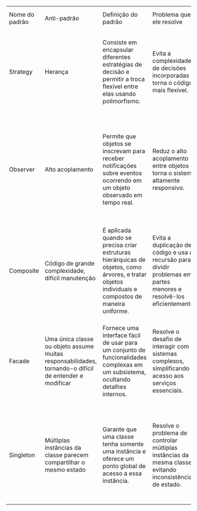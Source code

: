 <table>
    <tr>
        <td>Nome do padrão</td>
        <td>Anti-padrão</td>
        <td>Definição do padrão</td>
        <td>Problema que ele resolve</td>
        <td>Onde é utilizado na arquitetura Java</td>
    </tr>
    <tr>
        <td>Strategy</td>
        <td>Herança</td>
        <td>Consiste em encapsular diferentes estratégias de decisão e permitir a troca flexível entre elas usando polimorfismo.</td>
        <td>Evita a complexidade de decisões incorporadas e torna o código mais flexível.</td>
        <td>Usado em Java para gerenciar estratégias de roteamento de rede, escolha de algoritmos de criptografia, seleção de políticas de autenticação, etc.</td>
    </tr>
    </tr>
    <tr>
        <td>Observer</td>
        <td>Alto acoplamento</td>
        <td>Permite que objetos se inscrevam para receber notificações sobre eventos ocorrendo em um objeto observado em tempo real.</td>
        <td>Reduz o alto acoplamento entre objetos e torna o sistema altamente responsivo.</td>
        <td>Usado em Java para atualizar automaticamente interfaces de usuário em tempo real, notificar assinantes de eventos em sistemas de mensagens, manter consistência de dados distribuídos, etc.</td>
    </tr>
    <tr>
        <td>Composite</td>
        <td>Código de grande complexidade, difícil manutenção</td>
        <td>É aplicada quando se precisa criar estruturas hierárquicas de objetos, como árvores, e tratar objetos individuais e compostos de maneira uniforme.</td>
        <td>Evita a duplicação de código e usa a recursão para dividir problemas em partes menores e resolvê-los eficientemente.</td>
        <td>Usado em Java para representar estruturas de documentos, organizar componentes de interface de usuário, criar árvores de categorias, etc.</td>
    </tr>
    <tr>
        <td>Facade</td>
        <td>Uma única classe ou objeto assume muitas responsabilidades, tornando-o difícil de entender e modificar</td>
        <td>Fornece uma interface fácil de usar para um conjunto de funcionalidades complexas em um subsistema, ocultando detalhes internos.</td>
        <td>Resolve o desafio de interagir com sistemas complexos, simplificando o acesso aos serviços essenciais.</td>
        <td>Usado em Java em sistemas de gerenciamento de banco de dados, onde uma interface simples esconde a complexidade das consultas SQL, operações de banco de dados, etc.</td>
    </tr>
    <tr>
        <td>Singleton</td>
        <td>Múltiplas instâncias da classe parecem compartilhar o mesmo estado</td>
        <td>Garante que uma classe tenha somente uma instância e oferece um ponto global de acesso a essa instância.</td>
        <td>Resolve o problema de controlar múltiplas instâncias da mesma classe, evitando inconsistências de estado.</td>
        <td>Usado em Java para gerenciar recursos compartilhados, como conexões de banco de dados, caches de objetos, registros de log centralizados, configurações de aplicativos globais, etc.</td>
    </tr>
</table>